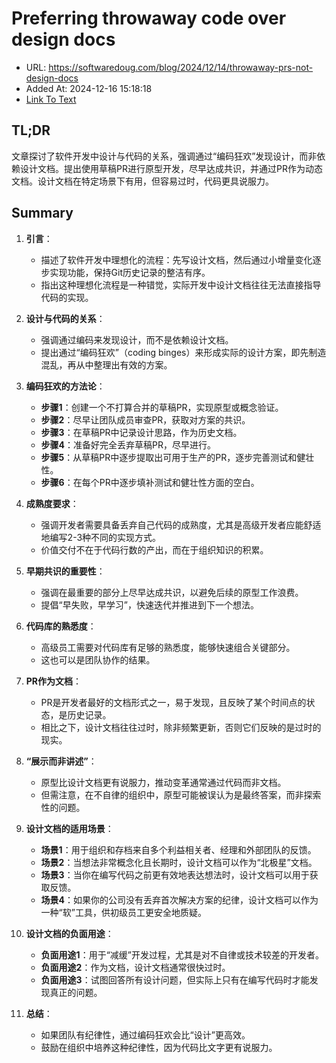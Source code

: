 # Preferring throwaway code over design docs
- URL: https://softwaredoug.com/blog/2024/12/14/throwaway-prs-not-design-docs
- Added At: 2024-12-16 15:18:18
- [Link To Text](2024-12-16-preferring-throwaway-code-over-design-docs_raw.md)

## TL;DR
文章探讨了软件开发中设计与代码的关系，强调通过“编码狂欢”发现设计，而非依赖设计文档。提出使用草稿PR进行原型开发，尽早达成共识，并通过PR作为动态文档。设计文档在特定场景下有用，但容易过时，代码更具说服力。

## Summary
1. **引言**：
   - 描述了软件开发中理想化的流程：先写设计文档，然后通过小增量变化逐步实现功能，保持Git历史记录的整洁有序。
   - 指出这种理想化流程是一种错觉，实际开发中设计文档往往无法直接指导代码的实现。

2. **设计与代码的关系**：
   - 强调通过编码来发现设计，而不是依赖设计文档。
   - 提出通过“编码狂欢”（coding binges）来形成实际的设计方案，即先制造混乱，再从中整理出有效的方案。

3. **编码狂欢的方法论**：
   - **步骤1**：创建一个不打算合并的草稿PR，实现原型或概念验证。
   - **步骤2**：尽早让团队成员审查PR，获取对方案的共识。
   - **步骤3**：在草稿PR中记录设计思路，作为历史文档。
   - **步骤4**：准备好完全丢弃草稿PR，尽早进行。
   - **步骤5**：从草稿PR中逐步提取出可用于生产的PR，逐步完善测试和健壮性。
   - **步骤6**：在每个PR中逐步填补测试和健壮性方面的空白。

4. **成熟度要求**：
   - 强调开发者需要具备丢弃自己代码的成熟度，尤其是高级开发者应能舒适地编写2-3种不同的实现方式。
   - 价值交付不在于代码行数的产出，而在于组织知识的积累。

5. **早期共识的重要性**：
   - 强调在最重要的部分上尽早达成共识，以避免后续的原型工作浪费。
   - 提倡“早失败，早学习”，快速迭代并推进到下一个想法。

6. **代码库的熟悉度**：
   - 高级员工需要对代码库有足够的熟悉度，能够快速组合关键部分。
   - 这也可以是团队协作的结果。

7. **PR作为文档**：
   - PR是开发者最好的文档形式之一，易于发现，且反映了某个时间点的状态，是历史记录。
   - 相比之下，设计文档往往过时，除非频繁更新，否则它们反映的是过时的现实。

8. **“展示而非讲述”**：
   - 原型比设计文档更有说服力，推动变革通常通过代码而非文档。
   - 但需注意，在不自律的组织中，原型可能被误认为是最终答案，而非探索性的问题。

9. **设计文档的适用场景**：
   - **场景1**：用于组织和存档来自多个利益相关者、经理和外部团队的反馈。
   - **场景2**：当想法非常概念化且长期时，设计文档可以作为“北极星”文档。
   - **场景3**：当你在编写代码之前更有效地表达想法时，设计文档可以用于获取反馈。
   - **场景4**：如果你的公司没有丢弃首次解决方案的纪律，设计文档可以作为一种“软”工具，供初级员工更安全地质疑。

10. **设计文档的负面用途**：
    - **负面用途1**：用于“减缓”开发过程，尤其是对不自律或技术较差的开发者。
    - **负面用途2**：作为文档，设计文档通常很快过时。
    - **负面用途3**：试图回答所有设计问题，但实际上只有在编写代码时才能发现真正的问题。

11. **总结**：
    - 如果团队有纪律性，通过编码狂欢会比“设计”更高效。
    - 鼓励在组织中培养这种纪律性，因为代码比文字更有说服力。
